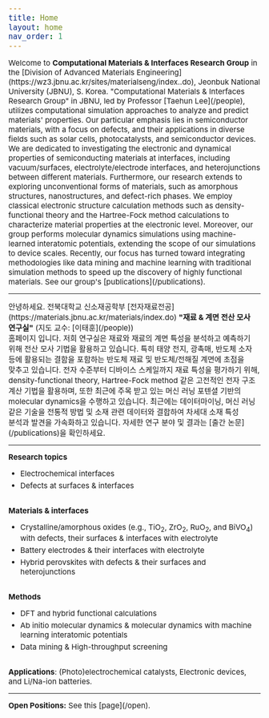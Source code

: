 ```yaml
---
title: Home
layout: home
nav_order: 1
---
```


<style>
span {
  font-size: 15px;
  word-break: keep-all
}

li{
  margin: 5px 0;
  font-size: 15px;

}

.spaced-para {
     margin-bottom: 0.2cm;
  }


</style>

<span>
Welcome to <b>Computational Materials & Interfaces Research Group</b> in the [Division of Advanced Materials Engineering](https://wz3.jbnu.ac.kr/sites/materialseng/index..do),  Jeonbuk National University (JBNU), S. Korea.
</span>

<span>
"Computational Materials & Interfaces Research Group" in JBNU, led by Professor [Taehun Lee](/people), utilizes computational simulation approaches to analyze and predict materials' properties. Our particular emphasis lies in semiconductor materials, with a focus on defects, and their applications in diverse fields such as solar cells, photocatalysts, and semiconductor devices. We are dedicated to investigating the electronic and dynamical properties of semiconducting materials at interfaces, including vacuum/surfaces, electrolyte/electrode interfaces, and heterojunctions between different materials. Furthermore, our research extends to exploring unconventional forms of materials, such as amorphous structures, nanostructures, and defect-rich phases.
</span>

<span>
We employ classical electronic structure calculation methods such as density-functional theory and the Hartree-Fock method calculations to characterize material properties at the electronic level. Moreover, our group performs molecular dynamics simulations using machine-learned interatomic potentials, extending the scope of our simulations to device scales. Recently, our focus has turned toward integrating methodologies like data mining and machine learning with traditional simulation methods to speed up the discovery of highly functional materials.
</span>

<span>
See our group's [publications](/publications).
</span>

---

<span>
  안녕하세요. 전북대학교 신소재공학부 [전자재료전공](https://materials.jbnu.ac.kr/materials/index.do) <b>"재료 & 계면 전산 모사 연구실"</b> (지도 교수: [이태훈](/people)) <br> 홈페이지 입니다. 
</span>

<span>
저희 연구실은 재료와 재료의 계면 특성을 분석하고 예측하기 위해 전산 모사 기법을 활용하고 있습니다. 특히 태양 전지, 광촉매, 반도체 소자 등에 활용되는 결함을 포함하는 반도체 재료 및 반도체/전해질 계면에 초점을 맞추고 있습니다. 전자 수준부터 디바이스 스케일까지 재료 특성을 평가하기 위해, density-functional theory, Hartree-Fock method 같은 고전적인 전자 구조 계산 기법을 활용하며, 또한 최근에 주목 받고 있는 머신 러닝 포텐셜 기반의 molecular dynamics을 수행하고 있습니다. 최근에는 데이터마이닝, 머신 러닝 같은 기술을 전통적 방법 및 소재 관련 데이터와 결합하여 차세대 소재 특성 분석과 발견을 가속화하고 있습니다.
</span>

<span>
자세한 연구 분야 및 결과는 [출간 논문](/publications)을 확인하세요.
</span>

---

<div>
  <span><b>Research topics</b></span>
  <ul>
    <li>Electrochemical interfaces</li>
    <li>Defects at surfaces & interfaces</li>
  </ul>
</div>

<br>

<div>
  <span><b>Materials & interfaces</b></span>
  <ul>
    <li>Crystalline/amorphous oxides (e.g., TiO<sub>2</sub>, ZrO<sub>2</sub>, RuO<sub>2</sub>, and BiVO<sub>4</sub>) with defects, their surfaces & interfaces with electrolyte</li>
    <li>Battery electrodes & their interfaces with electrolyte</li>
    <li>Hybrid perovskites with defects & their surfaces and heterojunctions</li>
  </ul>
</div>

<br>

<div>
  <span><b>Methods</b></span>
  <ul>
    <li>DFT and hybrid functional calculations</li>
    <li>Ab initio molecular dynamics & molecular dynamics with machine learning interatomic potentials</li>
    <li>Data mining & High-throughput screening</li>
  </ul>
</div>

<br>

<div>
  <span><b>Applications</b>: (Photo)electrochemical catalysts, Electronic devices, and Li/Na-ion batteries.</span>
</div>


---

<span>
<b> Open Positions:</b> See this [page](/open).
</span>
